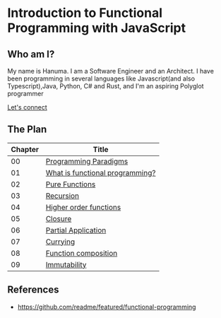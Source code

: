 # Introduction to Functional Programming with JavaScript

## Who am I?

My name is Hanuma. I am a Software Engineer and an Architect. I have been
programming in several languages like Javascript(and also Typescript),Java,
Python, C# and Rust, and I'm an aspiring Polyglot programmer

[Let's connect](hanuma_pedaprolu@epam.com)

## The Plan

| Chapter | Title                                                                    |
| ------- | ------------------------------------------------------------------------ |
| 00      | [Programming Paradigms](./00-programming-paradigms/README.md)            |
| 01      | [What is functional programming?](./01-functional-programming/README.md) |
| 02      | [Pure Functions](./02-pure%20functions/README.md)                        |
| 03      | [Recursion](./03-recursion/README.md)                                    |
| 04      | [Higher order functions](./04-higher-order-functions/README.md)          |
| 05      | [Closure](./05-closure/README.md)                                        |
| 06      | [Partial Application](./06-partial-application/README.md)                |
| 07      | [Currying](./07-currying/README.md)                                      |
| 08      | [Function composition](./08-function-composition/README.md)              |
| 09      | [Immutability](./09-immutability/README.md)                              |

## References

- https://github.com/readme/featured/functional-programming
